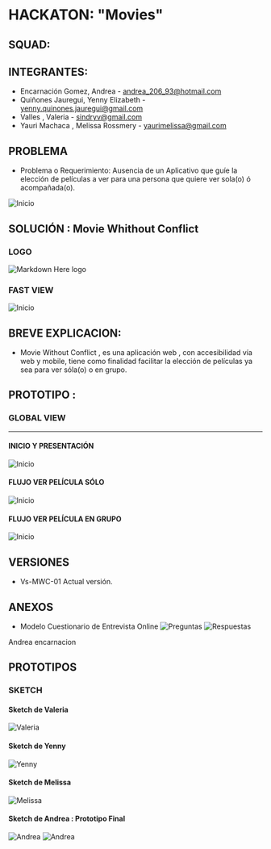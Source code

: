 HACKATON: "Movies"
==================
## SQUAD:


## INTEGRANTES:  
- Encarnación Gomez, Andrea - andrea_206_93@hotmail.com
- Quiñones Jauregui, Yenny Elizabeth - yenny.quinones.jauregui@gmail.com
- Valles , Valeria - sindryv@gmail.com
- Yauri Machaca , Melissa Rossmery - yaurimelissa@gmail.com

## PROBLEMA
- Problema o Requerimiento: Ausencia de un Aplicativo que guíe la elección de películas a ver
para una persona que quiere ver sola(o) ó acompañada(o).

![Inicio](assets/images/readme/problema.png)

## SOLUCIÓN : Movie Whithout Conflict

### LOGO
![Markdown Here logo](assets/images/...)

### FAST VIEW
![Inicio](assets/images/readme/...)

## BREVE EXPLICACION:
- Movie Without Conflict , es una aplicación web , con accesibilidad vía web y mobile, tiene como finalidad
facilitar la elección de películas ya sea para ver sóla(o) o en grupo.

## PROTOTIPO :
### GLOBAL VIEW
----------------------
#### INICIO Y PRESENTACIÓN
![Inicio](assets/images/readme/...)

#### FLUJO VER PELÍCULA SÓLO
![Inicio](assets/images/readme/...)

#### FLUJO VER PELÍCULA EN GRUPO
![Inicio](assets/images/readme/...)

## VERSIONES
- Vs-MWC-01 Actual versión.

## ANEXOS
- Modelo Cuestionario de Entrevista Online
  ![Preguntas](assets/images/readme/grupo-question-1.png)
  ![Respuestas](assets/images/readme/grupo-respuestas-1.png)

Andrea encarnacion

## PROTOTIPOS
### SKETCH
#### Sketch de Valeria
 ![Valeria](assets/images/readme/PROTOTIPOS/Sketch-Valeria.png)
#### Sketch de Yenny
 ![Yenny](assets/images/readme/PROTOTIPOS/Sketch-Yenny.png)
#### Sketch de Melissa
 ![Melissa](assets/images/readme/PROTOTIPOS/Sketch-Melissa.png)
#### Sketch de Andrea : Prototipo Final
 ![Andrea](assets/images/readme/PROTOTIPOS/prototipo-final-desktop.png)
 ![Andrea](assets/images/readme/PROTOTIPOS/prototipo-final-mobile.png)
